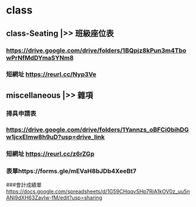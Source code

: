 # class

## class-Seating |>> 班級座位表
### https://drive.google.com/drive/folders/1BQpjz8kPun3m4TbowPrNfMdDYmaSYNm8
### 短網址 https://reurl.cc/Nyp3Ve
## miscellaneous |>> 雜項

### 掃具申請表
### https://drive.google.com/drive/folders/1Yannzs_oBFCi0bihDGw1jcxEImw8h9uD?usp=drive_link
### 短網址 https://reurl.cc/z6rZGp
### 表單https://forms.gle/mEVaH8bJDb4XeeBt7

###會計成績單 https://docs.google.com/spreadsheets/d/1G59CHqqvSHp7RiA1kOV0z_uu5nANj9dXH63ZavIw-fM/edit?usp=sharing
